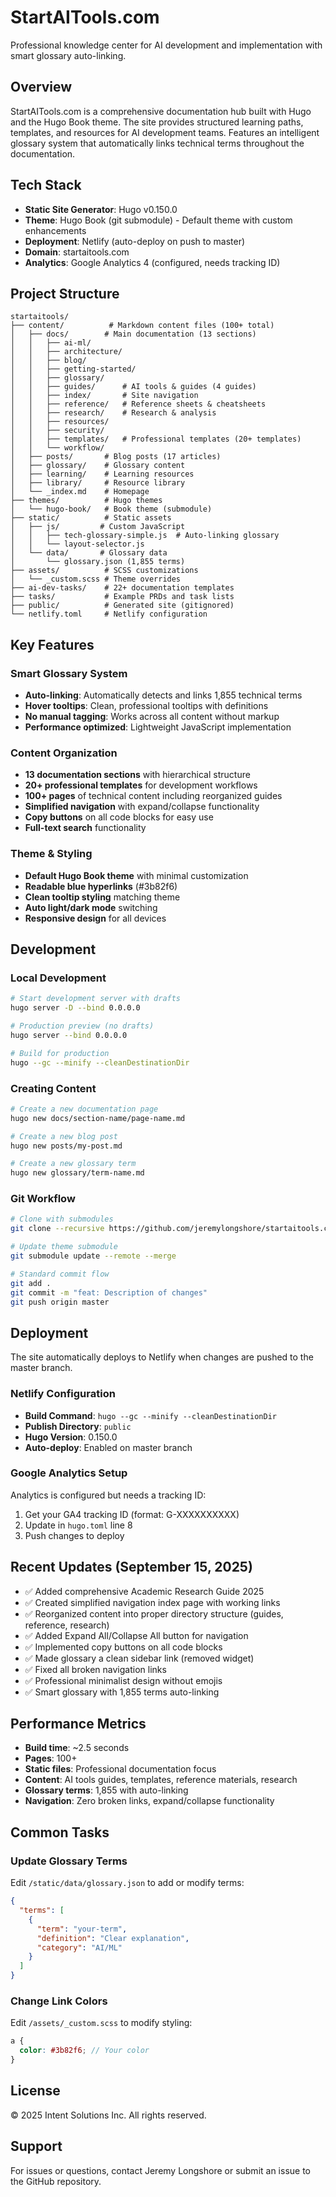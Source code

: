 # StartAITools.com

Professional knowledge center for AI development and implementation with smart glossary auto-linking.

## Overview

StartAITools.com is a comprehensive documentation hub built with Hugo and the Hugo Book theme. The site provides structured learning paths, templates, and resources for AI development teams. Features an intelligent glossary system that automatically links technical terms throughout the documentation.

## Tech Stack

- **Static Site Generator**: Hugo v0.150.0
- **Theme**: Hugo Book (git submodule) - Default theme with custom enhancements
- **Deployment**: Netlify (auto-deploy on push to master)
- **Domain**: startaitools.com
- **Analytics**: Google Analytics 4 (configured, needs tracking ID)

## Project Structure

```
startaitools/
├── content/          # Markdown content files (100+ total)
│   ├── docs/        # Main documentation (13 sections)
│   │   ├── ai-ml/
│   │   ├── architecture/
│   │   ├── blog/
│   │   ├── getting-started/
│   │   ├── glossary/
│   │   ├── guides/      # AI tools & guides (4 guides)
│   │   ├── index/       # Site navigation
│   │   ├── reference/   # Reference sheets & cheatsheets
│   │   ├── research/    # Research & analysis
│   │   ├── resources/
│   │   ├── security/
│   │   ├── templates/   # Professional templates (20+ templates)
│   │   └── workflow/
│   ├── posts/       # Blog posts (17 articles)
│   ├── glossary/    # Glossary content
│   ├── learning/    # Learning resources
│   ├── library/     # Resource library
│   └── _index.md    # Homepage
├── themes/          # Hugo themes
│   └── hugo-book/   # Book theme (submodule)
├── static/          # Static assets
│   ├── js/         # Custom JavaScript
│   │   ├── tech-glossary-simple.js  # Auto-linking glossary
│   │   └── layout-selector.js
│   └── data/       # Glossary data
│       └── glossary.json (1,855 terms)
├── assets/          # SCSS customizations
│   └── _custom.scss # Theme overrides
├── ai-dev-tasks/    # 22+ documentation templates
├── tasks/           # Example PRDs and task lists
├── public/          # Generated site (gitignored)
└── netlify.toml     # Netlify configuration
```

## Key Features

### Smart Glossary System
- **Auto-linking**: Automatically detects and links 1,855 technical terms
- **Hover tooltips**: Clean, professional tooltips with definitions
- **No manual tagging**: Works across all content without markup
- **Performance optimized**: Lightweight JavaScript implementation

### Content Organization
- **13 documentation sections** with hierarchical structure
- **20+ professional templates** for development workflows
- **100+ pages** of technical content including reorganized guides
- **Simplified navigation** with expand/collapse functionality
- **Copy buttons** on all code blocks for easy use
- **Full-text search** functionality

### Theme & Styling
- **Default Hugo Book theme** with minimal customization
- **Readable blue hyperlinks** (#3b82f6)
- **Clean tooltip styling** matching theme
- **Auto light/dark mode** switching
- **Responsive design** for all devices

## Development

### Local Development

```bash
# Start development server with drafts
hugo server -D --bind 0.0.0.0

# Production preview (no drafts)
hugo server --bind 0.0.0.0

# Build for production
hugo --gc --minify --cleanDestinationDir
```

### Creating Content

```bash
# Create a new documentation page
hugo new docs/section-name/page-name.md

# Create a new blog post
hugo new posts/my-post.md

# Create a new glossary term
hugo new glossary/term-name.md
```

### Git Workflow

```bash
# Clone with submodules
git clone --recursive https://github.com/jeremylongshore/startaitools.com.git

# Update theme submodule
git submodule update --remote --merge

# Standard commit flow
git add .
git commit -m "feat: Description of changes"
git push origin master
```

## Deployment

The site automatically deploys to Netlify when changes are pushed to the master branch.

### Netlify Configuration

- **Build Command**: `hugo --gc --minify --cleanDestinationDir`
- **Publish Directory**: `public`
- **Hugo Version**: 0.150.0
- **Auto-deploy**: Enabled on master branch

### Google Analytics Setup

Analytics is configured but needs a tracking ID:
1. Get your GA4 tracking ID (format: G-XXXXXXXXXX)
2. Update in `hugo.toml` line 8
3. Push changes to deploy

## Recent Updates (September 15, 2025)

- ✅ Added comprehensive Academic Research Guide 2025
- ✅ Created simplified navigation index page with working links
- ✅ Reorganized content into proper directory structure (guides, reference, research)
- ✅ Added Expand All/Collapse All button for navigation
- ✅ Implemented copy buttons on all code blocks
- ✅ Made glossary a clean sidebar link (removed widget)
- ✅ Fixed all broken navigation links
- ✅ Professional minimalist design without emojis
- ✅ Smart glossary with 1,855 terms auto-linking

## Performance Metrics

- **Build time**: ~2.5 seconds
- **Pages**: 100+
- **Static files**: Professional documentation focus
- **Content**: AI tools guides, templates, reference materials, research
- **Glossary terms**: 1,855 with auto-linking
- **Navigation**: Zero broken links, expand/collapse functionality

## Common Tasks

### Update Glossary Terms
Edit `/static/data/glossary.json` to add or modify terms:
```json
{
  "terms": [
    {
      "term": "your-term",
      "definition": "Clear explanation",
      "category": "AI/ML"
    }
  ]
}
```

### Change Link Colors
Edit `/assets/_custom.scss` to modify styling:
```scss
a {
  color: #3b82f6; // Your color
}
```

## License

© 2025 Intent Solutions Inc. All rights reserved.

## Support

For issues or questions, contact Jeremy Longshore or submit an issue to the GitHub repository.
